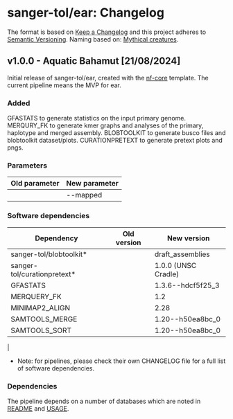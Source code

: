 # sanger-tol/ear: Changelog

The format is based on [Keep a Changelog](https://keepachangelog.com/en/1.0.0/)
and this project adheres to [Semantic Versioning](https://semver.org/spec/v2.0.0.html).
Naming based on: [Mythical creatures](https://en.wikipedia.org/wiki/List_of_legendary_creatures_by_type).

## v1.0.0 - Aquatic Bahamut [21/08/2024]

Initial release of sanger-tol/ear, created with the [nf-core](https://nf-co.re/) template.
The current pipeline means the MVP for ear.

### Added

GFASTATS to generate statistics on the input primary genome.
MERQURY_FK to generate kmer graphs and analyses of the primary, haplotype and merged assembly.
BLOBTOOLKIT to generate busco files and blobtoolkit dataset/plots.
CURATIONPRETEXT to generate pretext plots and pngs.

### Parameters

| Old parameter | New parameter |
| ------------- | ------------- |
|               | --mapped      |

### Software dependencies

| Dependency                   | Old version | New version         |
| ---------------------------- | ----------- | ------------------- |
| sanger-tol/blobtoolkit\*     |             | draft_assemblies    |
| sanger-tol/curationpretext\* |             | 1.0.0 (UNSC Cradle) |
| GFASTATS                     |             | 1.3.6--hdcf5f25_3   |
| MERQUERY_FK                  |             | 1.2                 |
| MINIMAP2_ALIGN               |             | 2.28                |
| SAMTOOLS_MERGE               |             | 1.20--h50ea8bc_0    |
| SAMTOOLS_SORT                |             | 1.20--h50ea8bc_0    |

|

- Note: for pipelines, please check their own CHANGELOG file for a full list of software dependencies.

### Dependencies

The pipeline depends on a number of databases which are noted in [README](README.md) and [USAGE](docs/usage.md).
